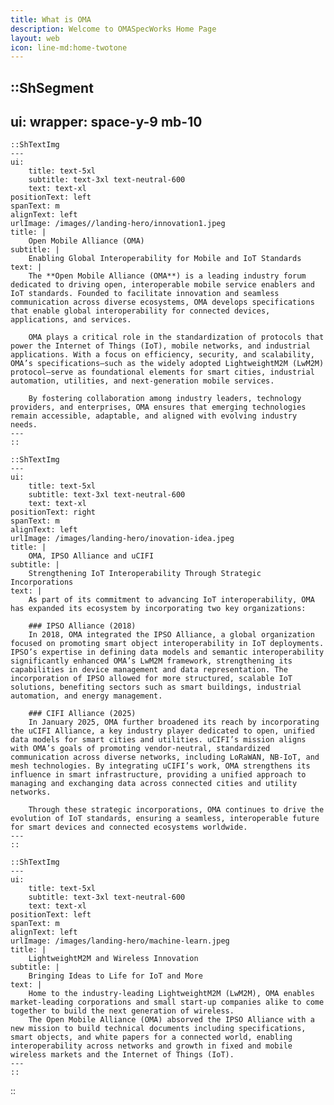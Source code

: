 ```yaml
---
title: What is OMA
description: Welcome to OMASpecWorks Home Page
layout: web
icon: line-md:home-twotone
---
```


::ShSegment
---
ui:
    wrapper: space-y-9 mb-10
---
    ::ShTextImg
    ---
    ui:
        title: text-5xl
        subtitle: text-3xl text-neutral-600
        text: text-xl
    positionText: left
    spanText: m
    alignText: left
    urlImage: /images//landing-hero/innovation1.jpeg
    title: |
        Open Mobile Alliance (OMA)
    subtitle: |
        Enabling Global Interoperability for Mobile and IoT Standards
    text: |
        The **Open Mobile Alliance (OMA**) is a leading industry forum dedicated to driving open, interoperable mobile service enablers and IoT standards. Founded to facilitate innovation and seamless communication across diverse ecosystems, OMA develops specifications that enable global interoperability for connected devices, applications, and services.

        OMA plays a critical role in the standardization of protocols that power the Internet of Things (IoT), mobile networks, and industrial applications. With a focus on efficiency, security, and scalability, OMA’s specifications—such as the widely adopted LightweightM2M (LwM2M) protocol—serve as foundational elements for smart cities, industrial automation, utilities, and next-generation mobile services.

        By fostering collaboration among industry leaders, technology providers, and enterprises, OMA ensures that emerging technologies remain accessible, adaptable, and aligned with evolving industry needs.
    ---
    ::

    ::ShTextImg
    ---
    ui:
        title: text-5xl
        subtitle: text-3xl text-neutral-600
        text: text-xl
    positionText: right
    spanText: m
    alignText: left
    urlImage: /images/landing-hero/inovation-idea.jpeg
    title: |
        OMA, IPSO Alliance and uCIFI
    subtitle: |
        Strengthening IoT Interoperability Through Strategic Incorporations
    text: |
        As part of its commitment to advancing IoT interoperability, OMA has expanded its ecosystem by incorporating two key organizations:

        ### IPSO Alliance (2018)
        In 2018, OMA integrated the IPSO Alliance, a global organization focused on promoting smart object interoperability in IoT deployments. IPSO’s expertise in defining data models and semantic interoperability significantly enhanced OMA’s LwM2M framework, strengthening its capabilities in device management and data representation. The incorporation of IPSO allowed for more structured, scalable IoT solutions, benefiting sectors such as smart buildings, industrial automation, and energy management.

        ### CIFI Alliance (2025)
        In January 2025, OMA further broadened its reach by incorporating the uCIFI Alliance, a key industry player dedicated to open, unified data models for smart cities and utilities. uCIFI’s mission aligns with OMA’s goals of promoting vendor-neutral, standardized communication across diverse networks, including LoRaWAN, NB-IoT, and mesh technologies. By integrating uCIFI’s work, OMA strengthens its influence in smart infrastructure, providing a unified approach to managing and exchanging data across connected cities and utility networks.

        Through these strategic incorporations, OMA continues to drive the evolution of IoT standards, ensuring a seamless, interoperable future for smart devices and connected ecosystems worldwide.
    ---
    ::

    ::ShTextImg
    ---
    ui:
        title: text-5xl
        subtitle: text-3xl text-neutral-600
        text: text-xl
    positionText: left
    spanText: m
    alignText: left
    urlImage: /images/landing-hero/machine-learn.jpeg
    title: |
        LightweightM2M and Wireless Innovation
    subtitle: |
        Bringing Ideas to Life for IoT and More
    text: |
        Home to the industry-leading LightweightM2M (LwM2M), OMA enables market-leading corporations and small start-up companies alike to come together to build the next generation of wireless.
        The Open Mobile Alliance (OMA) absorved the IPSO Alliance with a new mission to build technical documents including specifications, smart objects, and white papers for a connected world, enabling interoperability across networks and growth in fixed and mobile wireless markets and the Internet of Things (IoT).
    ---
    ::
::